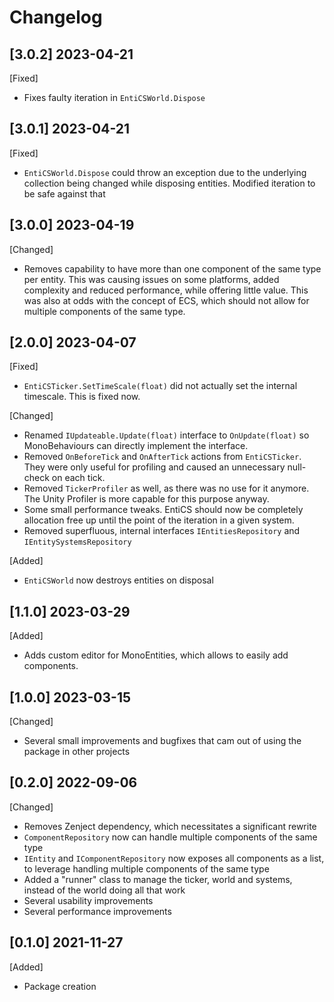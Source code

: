 # Changelog

## [3.0.2] 2023-04-21
[Fixed]
- Fixes faulty iteration in `EntiCSWorld.Dispose`

## [3.0.1] 2023-04-21
[Fixed]
- `EntiCSWorld.Dispose` could throw an exception due to the underlying collection being changed while disposing entities. Modified iteration to be safe against that

## [3.0.0] 2023-04-19
[Changed]
- Removes capability to have more than one component of the same type per entity. This was causing issues on some platforms, added complexity and reduced performance, while offering little value. This was also at odds with the concept of ECS, which should not allow for multiple components of the same type.

## [2.0.0] 2023-04-07
[Fixed]
- `EntiCSTicker.SetTimeScale(float)` did not actually set the internal timescale. This is fixed now.

[Changed]
- Renamed `IUpdateable.Update(float)` interface to `OnUpdate(float)` so MonoBehaviours can directly implement the interface.
- Removed `OnBeforeTick` and `OnAfterTick` actions from `EntiCSTicker`. They were only useful for profiling and caused an unnecessary null-check on each tick.
- Removed `TickerProfiler` as well, as there was no use for it anymore. The Unity Profiler is more capable for this purpose anyway.
- Some small performance tweaks. EntiCS should now be completely allocation free up until the point of the iteration in a given system.
- Removed superfluous, internal interfaces `IEntitiesRepository` and `IEntitySystemsRepository`

[Added]
- `EntiCSWorld` now destroys entities on disposal

## [1.1.0] 2023-03-29
[Added]
- Adds custom editor for MonoEntities, which allows to easily add components.

## [1.0.0] 2023-03-15
[Changed]
- Several small improvements and bugfixes that cam out of using the package in other projects

## [0.2.0] 2022-09-06
[Changed]
- Removes Zenject dependency, which necessitates a significant rewrite
- `ComponentRepository` now can handle multiple components of the same type
- `IEntity` and `IComponentRepository` now exposes all components as a list, to leverage handling multiple components of the same type
- Added a "runner" class to manage the ticker, world and systems, instead of the world doing all that work
- Several usability improvements
- Several performance improvements

## [0.1.0] 2021-11-27
[Added]
- Package creation
